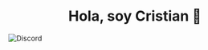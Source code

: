 <div align="center">
<h1 align="center">Hola, soy Cristian 👋</h1>
</div>

<img alt="Discord" src="https://img.shields.io/discord/1261468346805780541?logo=Discord&logoSize=auto&color=%235865F2&link=https%3A%2F%2Fdiscord.gg%2FabHXtXfAVR">

